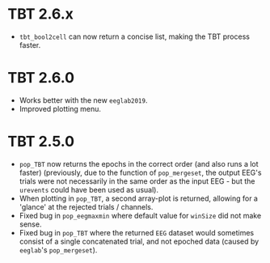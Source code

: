 # TBT 2.6.x

- `tbt_bool2cell` can now return a concise list, making the TBT process faster.

# TBT 2.6.0

- Works better with the new `eeglab2019`.
- Improved plotting menu.


# TBT 2.5.0

- `pop_TBT` now returns the epochs in the correct order (and also runs a lot faster) (previously, due to the function of `pop_mergeset`, the output EEG's trials were not necessarily in the same order as the input EEG - but the `urevents` could have been used as usual).
- When plotting in `pop_TBT`, a second array-plot is returned, allowing for a 'glance' at the rejected trials / channels.
- Fixed bug in `pop_eegmaxmin` where default value for `winSize` did not make sense.
- Fixed bug in `pop_TBT` where the returned `EEG` dataset would sometimes consist of a single concatenated trial, and not epoched data (caused by `eeglab`'s `pop_mergeset`).
